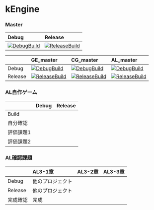 # kEngine

### Master
|Debug|Release|
|:---|:---|
|[![DebugBuild](https://github.com/keno555552/kEngine/actions/workflows/DebugBuild.yml/badge.svg?branch=master)](https://github.com/keno555552/kEngine/actions/workflows/DebugBuild.yml)|[![ReleaseBuild](https://github.com/keno555552/kEngine/actions/workflows/ReleaseBuild.yml/badge.svg?branch=master)](https://github.com/keno555552/kEngine/actions/workflows/ReleaseBuild.yml)|

||GE_master|CG_master|AL_master|
|:---|:---|:---|:---|
|Debug|[![DebugBuild](https://github.com/keno555552/kEngine/actions/workflows/DebugBuild.yml/badge.svg?branch=GE_master)](https://github.com/keno555552/kEngine/actions/workflows/DebugBuild.yml) |[![DebugBuild](https://github.com/keno555552/kEngine/actions/workflows/DebugBuild.yml/badge.svg?branch=CG_master)](https://github.com/keno555552/kEngine/actions/workflows/DebugBuild.yml)|[![DebugBuild](https://github.com/keno555552/kEngine/actions/workflows/DebugBuild.yml/badge.svg?branch=AL_master)](https://github.com/keno555552/kEngine/actions/workflows/DebugBuild.yml)|
|Release|[![ReleaseBuild](https://github.com/keno555552/kEngine/actions/workflows/ReleaseBuild.yml/badge.svg?branch=GE_master)](https://github.com/keno555552/kEngine/actions/workflows/ReleaseBuild.yml)|[![ReleaseBuild](https://github.com/keno555552/kEngine/actions/workflows/ReleaseBuild.yml/badge.svg?branch=CG_master)](https://github.com/keno555552/kEngine/actions/workflows/ReleaseBuild.yml)|[![ReleaseBuild](https://github.com/keno555552/kEngine/actions/workflows/ReleaseBuild.yml/badge.svg?branch=AL_master)](https://github.com/keno555552/kEngine/actions/workflows/ReleaseBuild.yml)|

### AL自作ゲーム
||Debug|Release|
|:---|:---|:---|
|Build|||
|自分確認|||
|評価課題1|||
|評価課題2|||

### AL確認課題
||AL3-1章|AL3-2章|AL3-3章|
|:---|:---|:---|:---|
|Debug|他のプロジェクト|||
|Release|他のプロジェクト|||
|完成確認|完成||
